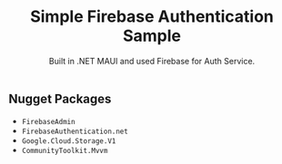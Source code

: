 <h1 align="center">Simple Firebase Authentication Sample</h1>

<div align="center">
Built in .NET MAUI and used Firebase for Auth Service.</br></br>
</div>

## Nugget Packages
- `FirebaseAdmin`
- `FirebaseAuthentication.net`
- `Google.Cloud.Storage.V1`
- `CommunityToolkit.Mvvm`